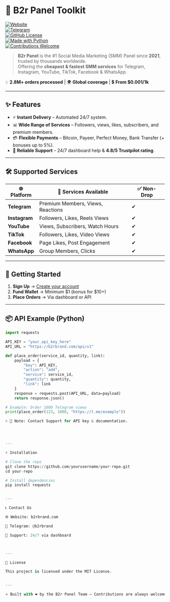 # 🚀 B2r Panel Toolkit  

[![Website](https://img.shields.io/badge/Website-b2rbrand.com-blue)](https://b2rbrand.com)  
[![Telegram](https://img.shields.io/badge/Telegram-Support-brightgreen)](https://t.me/b2rbrand)  
[![GitHub License](https://img.shields.io/badge/license-MIT-lightgrey)](LICENSE)  
[![Made with Python](https://img.shields.io/badge/Made%20with-Python-yellow)](https://www.python.org/)  
[![Contributions Welcome](https://img.shields.io/badge/Contributions-Welcome-orange)](https://github.com/yourusername/your-repo)  

> **B2r Panel** is the #1 Social Media Marketing (SMM) Panel since **2021**, trusted by thousands worldwide.  
> Offering the **cheapest & fastest SMM services** for Telegram, Instagram, YouTube, TikTok, Facebook & WhatsApp.  

💡 **2.8M+ orders processed** | 🌍 **Global coverage** | 💲 **From $0.001/1k**  

---

## ✨ Features  

- ⚡ **Instant Delivery** – Automated 24/7 system.  
- 📊 **Wide Range of Services** – Followers, views, likes, subscribers, and premium members.  
- 💳 **Flexible Payments** – Bitcoin, Payeer, Perfect Money, Bank Transfer (+ bonuses up to 5%).  
- 🤝 **Reliable Support** – 24/7 dashboard help & **4.8/5 Trustpilot rating**.  

---

## 🛠️ Supported Services  

| 🌐 Platform | 🎯 Services Available | ✅ Non-Drop |
|-------------|----------------------|-------------|
| **Telegram** | Premium Members, Views, Reactions | ✔ |
| **Instagram** | Followers, Likes, Reels Views | ✔ |
| **YouTube** | Views, Subscribers, Watch Hours | ✔ |
| **TikTok** | Followers, Likes, Video Views | ✔ |
| **Facebook** | Page Likes, Post Engagement | ✔ |
| **WhatsApp** | Group Members, Clicks | ✔ |

---

## 🚀 Getting Started  

1. **Sign Up** → [Create your account](https://b2rbrand.com/signup)  
2. **Fund Wallet** → Minimum $1 (bonus for $10+)  
3. **Place Orders** → Via dashboard or API  

---

## 📦 API Example (Python)  

```python
import requests

API_KEY = "your_api_key_here"
API_URL = "https://b2rbrand.com/api/v1"

def place_order(service_id, quantity, link):
    payload = {
        "key": API_KEY,
        "action": "add",
        "service": service_id,
        "quantity": quantity,
        "link": link
    }
    response = requests.post(API_URL, data=payload)
    return response.json()

# Example: Order 1000 Telegram views
print(place_order(123, 1000, "https://t.me/example"))

> 📌 Note: Contact Support for API key & documentation.




---

⚡ Installation

# Clone the repo
git clone https://github.com/yourusername/your-repo.git
cd your-repo

# Install dependencies
pip install requests


---

📞 Contact Us

🌐 Website: b2rbrand.com

💬 Telegram: @b2rbrand

📩 Support: 24/7 via dashboard



---

📄 License

This project is licensed under the MIT License.


---

⭐ Built with ❤️ by the B2r Panel Team – Contributions are always welcome!

